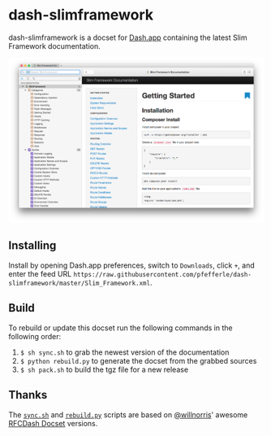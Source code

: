 # dash-slimframework

dash-slimframework is a docset for [Dash.app][] containing the latest Slim Framework documentation.

![](screenshot.png)

## Installing

Install by opening Dash.app preferences, switch to `Downloads`, click `+`, and enter the feed URL
`https://raw.githubusercontent.com/pfefferle/dash-slimframework/master/Slim_Framework.xml`.

## Build

To rebuild or update this docset run the following commands in the following order:

1. `$ sh sync.sh` to grab the newest version of the documentation
1. `$ python rebuild.py` to generate the docset from the grabbed sources
1. `$ sh pack.sh` to build the tgz file for a new release

## Thanks

The [`sync.sh`][] and [`rebuild.py`][] scripts are based on [@willnorris][]' awesome [RFCDash Docset][] versions.

[Dash.app]: http://kapeli.com/dash
[open an issue]: https://github.com/pfefferle/dash-slimframework/issues
[`pack.sh`]: https://github.com/pfefferle/dash-slimframework/blob/master/pack.sh
[`sync.sh`]: https://github.com/pfefferle/dash-slimframework/blob/master/sync.sh
[`rebuild.py`]: https://github.com/pfefferle/dash-slimframework/blob/master/rebuild.py
[@willnorris]: https://willnorris.com
[RFCDash Docset]: https://github.com/willnorris/rfcdash
